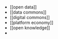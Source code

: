 - [[open data]]
- [[data commons]]
- [[digital commons]]
- [[platform economy]]
- [[open knowledge]]
-